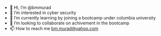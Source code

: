 - 👋 Hi, I’m @bmmurad
- 👀 I’m interested in cyber security
- 🌱 I’m currently learning by joining a bootcamp under columbia university
- 💞️ I’m looking to collaborate on achivement in the bootcamp
- 📫 How to reach me bm.murad@yahoo.com 

<!---
bmmurad/bmmurad is a ✨ special ✨ repository because its `README.md` (this file) appears on your GitHub profile.
You can click the Preview link to take a look at your changes.
--->
